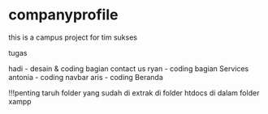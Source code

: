 # companyprofile
this is a campus project for tim sukses

tugas 

hadi - desain & coding bagian contact us
ryan - coding bagian Services
antonia - coding navbar
aris - coding Beranda


!!!penting
taruh folder yang sudah di extrak di folder htdocs di dalam folder xampp
